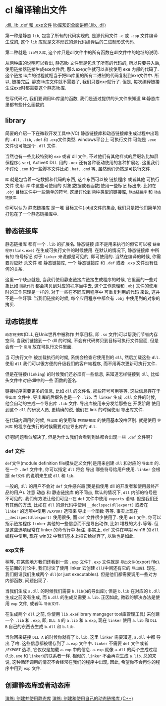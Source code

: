 # cl 编译输出文件

[.dll,.lib,.def 和 .exp文件](https://blog.51cto.com/seanyxie/1375887)
[lib库知识全面讲解(.lib, .dll)](https://blog.csdn.net/zxmyoung/article/details/119643260)

第一种是静态 `lib`, 包含了所有的代码实现的,
是源代码文件 `.c` 或 `.cpp` 文件编译生成的,
这个 `lib` 库就是文本形式的源代码编译后的二进制形式代码.

第二种就是 `lib导入库`,
这个库只是dll文件中的所有函数在dll文件中的地址的说明.

从两种库的说明可以看出, 静态lib 文件里是包含了所有的代码的,
所以只要导入后, 使用链接器链接生成exe文件后, 那么exe文件就可以直接使用 exe 内部的代码了.
这个链接lib库的过程就相当于把lib库里的所有二进制的代码复制到exe文件中.
所以, 链接完后, 静态lib库文件就不需要了, 我们只要exe就行了.
但是, 每次编译链接生成exe时都需要这个静态lib库.

在写代码时, 我们要调用lib库里的函数,
我们是通过提供的头文件来知道 lib静态库 里都有些什么函数的.

## library

简要的介绍一下在微软开发工具中(VC)
静态链接库和动态链接库生成过程中出现的 `.dll`, `.lib`, `.def` 和 `.exp`文件类型.
windows平台上 可执行文件 可能是 `.exe` 文件也可能是个 `.dll` 文件.

当然也有一些比较特别的 `exe` 或者 dll 文件,
不过他们有其他样式的后缀名比如屏保程序(`.scr`),
ActiveX DLL 用的 `.ocx` 还有各种驱动使用的各种扩展名.
这里我们不讨论 `.com` 和一些脚本文件比如 `.bat`, `.cmd` 等, 虽然他们仍然是可执行文件.

`库` 就是包含着一坨数据和代码的东西, 这个东西可以被 链接程序 或者其他 可执行文件 使用.
`库` 中这些可使用的 对象(数据或者函数)使用一些标记 标出来.
比如在 `.obj` 目标文件中一些简单的符号.
这里讨论到两种类型的链接库, `静态链接库` 和 `动态链接库`.

你可以认为 静态链接库 是一堆 目标文件(.obj)文件的集合,
我们只是把他们简单的打包在了一个静态链接库中.

## 静态链接库

静态链接库 都有一个 `.lib` 的扩展名.
静态链接 库不是用来执行的但它可以被 `链接程序(link.exe)` 在生成可执行文件的时候使用.
在默认的情况下, 静态链接库 中所有的 符号标记 对于 `linker` 来说都是可见的, 即可使用的.
当然在编译的时候, 你需要对应好 头文件 和 静态链接库,
一个 静态链接库 和 `.def` 或者 `.exp` 文件没有任何的关系.

这里一个缺点就是, 当我们使用静态链接库链接生成程序的时候,
它里面的一些对象比如 `函数代码` 都会拷贝到对应的程序当中去,
这个工作原理和 `.obj` 文件的使用时的工作原理是一样的.
对于一些在不同应用程序中 可重复利用的代码 来说, 这并不是一件好事:
当我们链接的时候, 每个应用程序中都会有 `.obj` 中使用到的对象的拷贝.

## 动态链接库

`动态链接库`(DLL,在Unix世界中被称作 共享目标, 即 `.so` 文件)可以帮我们节省内存空间.
当我们链接到一个 dll 的时候, 不会有代码拷贝到目标可执行文件里面,
但是会有一个 `引用` 放在可执行文件里面.

当 可执行文件 被加载执行的时候, 系统会检查它使用到的 `dll`, 然后加载这些 `dll`.
使用 `dll` 我们可以很方便的升级我们的客户端程序, 而不用再次更新可执行文件.

但是在链接(`linking`) 的时候我们还必须有一些信息, 来知道怎样链接到 `dll`,
比如头文件中对应dll中的一些 函数的签名.

链接程序需要更多的信息, 比如 `dll` 的文件名,
那些符号可用等等, 这些信息存在于 `导出库` 文件中.
导出库的后缀名也是一个 `.lib`.
当 `linker` 生成 `.dll` 文件的时候, 他会自动的生成一个导出库 `.lib` 文件.
导出库被用来分发给那些在 开发阶段 使用到这个 `dll` 的研发人员,
更精确的说, 他们在 link 的时候使用 导出库文件.

在代码内调用的时候, `导出库` 的使用和 `静态链接库` 的使用基本没啥区别.
就是使用 `导出库` 的程序在执行的时候需要对应导出库的 `dll`.

好吧!问题看似解决了, 但是为什么我们会看到到处都会出现一些 `.def` 文件啊?

### def 文件

`def`文件(module definition file模块定义文件)是用来创建 `dll` 和对应的 `导出库` 的.
在一个 `.def` 文件中, 你可以指定 `dll` 将会 导出 哪些符号给用户使用.
`linker` 会根据 `def文件` 的说明来生成 `dll` 和 `lib`.

一般的, `dll` 的用户不会对 `def` 文件感兴趣(我是指使用 dll 的开发者和使用最终产品的用户).
注意 动态 和 静态链接库 的不同点, 默认的情况下, `dll` 内部的符号是不可见的.
我们有方法让他们可见--在 `def` 文件中使用 `exports` 语句.
但是我们还有其他的方法,
比如在 `dll` 的源代码中使用 `__declspec(dllexport)`
或者在 `linker` 的选项中使用 `/EXPORT` 选项来 导出一个函数 等等.
事实上现在 `__declspec(dllexport)` 使用很多, 而 `def` 文件很少使用了.
使用 `def` 文件, 你可以指示链接程序 `linker` 其他的一些信息而不是导出动作, 比如 堆栈的大小 等等.
但是这些选项经常在 linker 的命令行中 标注.
事实上, def 文件在早期 win16 的 `dll` 编程中使用,
现在 win32 中我们基本上把它给抛弃了, 以后也是如此.

### exp文件

稍等, 在某些地方我们还看到一些 `.exp` 文件? `.exp` 文件就是 `导出文件`(export file).
在前面的讨论中, 我们讨论了使用 linker 去创建 `dll`(中间还有它的 `导出库`).
现在, 我们假设我们生成两个 `dll`(or just executables).
但是他们都需要调用一些对方内部函数, 问题出现了.

当我们生成 `a.dll` 的时候我们需要 `b.lib`(`b`的导出库);
但是 `b.lib` 在对应的 `b.dll` 生成之前没有生成, 而 `b.dll` 的生成又需要 `a.lib`.
正因如此, 微软的解决办法是使用 `exp` 文件, 或者叫 `导出文件`.

在生成两个 `dll` 之前, 你使用 `lib.exe`(library mangager tool库管理工具)
来创建一个 `.lib` 和 `.exp`, 即, `DLL A` 的 `a.lib` 和 `a.exp`,
现在 `linker` 使用 `a.lib` 和 `DLL B` 自己的东西去生成 `b.dll` 和 `b.lib`.

当你回来链接 `DLL A` 的时候你就有了 `b.lib`.
这里 `linker` 需要知道, `a.dll` 中都 导出 了啥.
这些信息都被缓存到了 `a.exp` 文件中.
`linker` 不需要 `def` 文件或者 `/EXPORT` 选项, 它仅仅是加载 `a.exp` 中的信息.
`a.exp` 就像 `a.dll` 的两个生成过程(`lib.exe` 和 `linker`)的联系者一样.
相似的, `linker` 不会再次生成 `a.lib`.
总的来说, 这种循环调用的情况不会经常在我们的程序中出现,
因此, 希望你不会再你的程序中用到 `exp` 文件.

## 创建静态库或者动态库

[演练: 创建并使用静态库](https://learn.microsoft.com/zh-cn/cpp/build/walkthrough-creating-and-using-a-static-library-cpp)
[演练: 创建和使用自己的动态链接库 (C++)](https://learn.microsoft.com/zh-cn/cpp/build/walkthrough-creating-and-using-a-dynamic-link-library-cpp?view=msvc-170)

